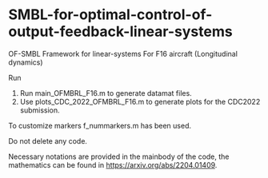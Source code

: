 # SMBL-for-optimal-control-of-output-feedback-linear-systems
OF-SMBL Framework for linear-systems For F16 aircraft (Longitudinal dynamics)

Run

1. Run main_OFMBRL_F16.m to generate datamat files. 
2. Use plots_CDC_2022_OFMBRL_F16.m to generate plots for the CDC2022 submission. 


To customize markers  f_nummarkers.m has been used. 

Do not delete any code. 

Necessary notations are provided in the mainbody of the code, the mathematics
can be found in https://arxiv.org/abs/2204.01409.
